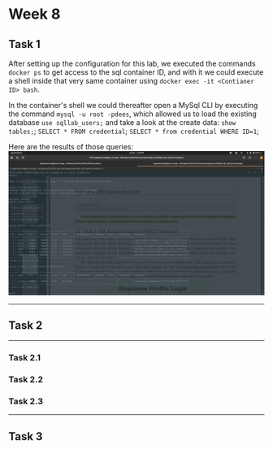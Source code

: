 # Week 8

## Task 1

After setting up the configuration for this lab, we executed the commands `docker ps` to get access to the sql container ID, and with it we could execute a shell inside that very same container using `docker exec -it <Contianer ID> bash`.

In the container's shell we could thereafter open a MySql CLI by executing the command `mysql -u root -pdees`, which allowed us to load the existing database `use sqllab_users;` and take a look at the create data: `show tables;`; `SELECT * FROM credential`; `SELECT * from credential WHERE ID=1`;

Here are the results of those queries:
![task 1 results](../Week8/img/task1.png)

***

## Task 2

***

### Task 2.1

### Task 2.2

### Task 2.3

***

## Task 3
